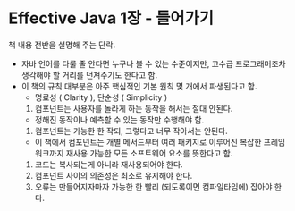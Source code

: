 # Effective Java 1장 - 들어가기

책 내용 전반을 설명해 주는 단락.
- 자바 언어를 다룰 줄 안다면 누구나 볼 수 있는 수준이지만, 고수급 프로그래머조차 생각해야 할 거리를 던져주기도 한다고 함.
- 이 책의 규칙 대부분은 아주 핵심적인 기본 원칙 몇 개에서 파생된다고 함.
  - 명료성 ( Clarity ), 단순성 ( Simplicity )
   1. 컴포넌트는 사용자를 놀라게 하는 동작을 해서는 절대 안된다.
     - 정해진 동작이나 예측할 수 있는 동작만 수행해야 함.
   1. 컴포넌트는 가능한 한 작되, 그렇다고 너무 작아서는 안된다.
    - 이 책에서 컴포넌트는 개별 메서드부터 여러 패키지로 이루어진 복잡한 프레임워크까지 재사용 가능한 모든 소프트웨어 요소를 뜻한다고 함.
   1. 코드는 복사되는게 아니라 재사용되어야 한다.
   1. 컴포넌트 사이의 의존성은 최소로 유지해야 한다.
   1. 오류는 만들어지자마자 가능한 한 빨리 (되도록이면 컴파일타임에) 잡아야 한다.
